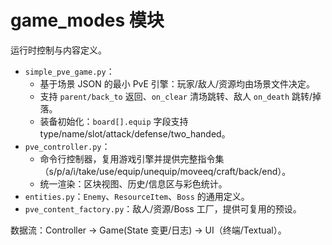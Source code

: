 # game_modes 模块

运行时控制与内容定义。

- `simple_pve_game.py`：
  - 基于场景 JSON 的最小 PvE 引擎：玩家/敌人/资源均由场景文件决定。
  - 支持 `parent/back_to` 返回、`on_clear` 清场跳转、敌人 `on_death` 跳转/掉落。
  - 装备初始化：`board[].equip` 字段支持 type/name/slot/attack/defense/two_handed。
- `pve_controller.py`：
  - 命令行控制器，复用游戏引擎并提供完整指令集（s/p/a/i/take/use/equip/unequip/moveeq/craft/back/end）。
  - 统一渲染：区块视图、历史/信息区与彩色统计。
- `entities.py`：`Enemy`、`ResourceItem`、`Boss` 的通用定义。
- `pve_content_factory.py`：敌人/资源/Boss 工厂，提供可复用的预设。

数据流：Controller -> Game(State 变更/日志) -> UI（终端/Textual）。
